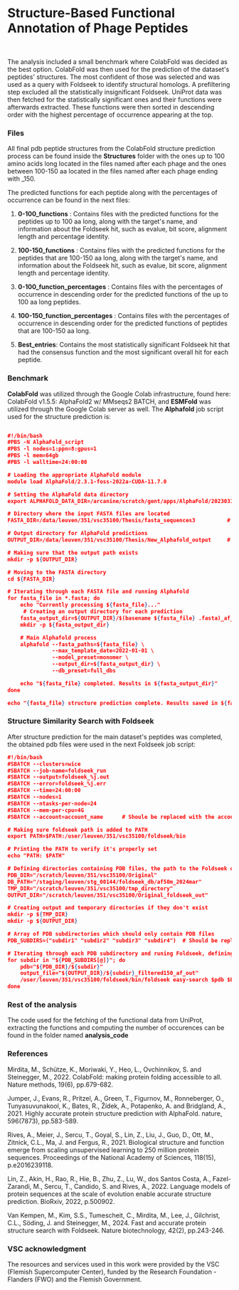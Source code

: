 # Structure-Based Functional Annotation of Phage Peptides
&nbsp;

The analysis included a small benchmark where ColabFold was decided as the best option. ColabFold was then used for the prediction of the dataset's peptides' structures. The most confident of those was selected and was used as a query with Foldseek to identify structural homologs. A prefiltering step excluded all the statistically insignificant Foldseek. UniProt data was then fetched for the statistically significant ones and their functions were afterwards extracted. These functions were then sorted in descending order with the highest percentage of occurrence appearing at the top.
### **Files**
All final pdb peptide structures from the ColabFold structure prediction process can be found inside the **Structures** folder with the ones up to 100 amino acids long located in the files named after each phage and the ones between 100-150 aa located in the files named after each phage ending with _150. 
&nbsp;

The predicted functions for each peptide along with the percentages of occurrence can be found in the next files:
&nbsp;

1. **0-100_functions** : Contains files with the predicted functions for the peptides up to 100 aa long, along with the target's name, and information about the Foldseek hit, such as evalue, bit score, alignment length and percentage identity.

2. **100-150_functions** : Contains files with the predicted functions for the peptides that are 100-150 aa long, along with the target's name, and information about the Foldseek hit, such as evalue, bit score, alignment length and percentage identity.

3. **0-100_function_percentages** : Contains files with the percentages of occurrence in descending order for the predicted functions of the up to 100 aa long peptides.

4. **100-150_function_percentages** : Contains files with the percentages of occurrence in descending order for the predicted functions of peptides that are 100-150 aa long.

5. **Best_entries**: Contains the most statistically significant Foldseek hit that had the consensus function and the most significant overall hit for each peptide.


### **Benchmark**
**ColabFold** was utilized through the Google Colab infrastructure, found here: ColabFold v1.5.5: AlphaFold2 w/ MMseqs2 BATCH, and **ESMFold** was utilized through the Google Colab server as well. The **Alphafold** job script used for the structure prediction is:


```json

#!/bin/bash
#PBS -N AlphaFold_script
#PBS -l nodes=1:ppn=8:gpus=1
#PBS -l mem=64gb
#PBS -l walltime=24:00:00

# Loading the appropriate AlphaFold module
module load AlphaFold/2.3.1-foss-2022a-CUDA-11.7.0

# Setting the AlphaFold data directory
export ALPHAFOLD_DATA_DIR=/arcanine/scratch/gent/apps/AlphaFold/20230310	# Should be replaced with the user's actual path or environment variable

# Directory where the input FASTA files are located
FASTA_DIR=/data/leuven/351/vsc35100/Thesis/fasta_sequences3          # Should be replaced with the user's actual path or environment variable

# Output directory for AlphaFold predictions
OUTPUT_DIR=/data/leuven/351/vsc35100/Thesis/New_Alphafold_output     # Should be replaced with the user's actual path or environment variable

# Making sure that the output path exists
mkdir -p ${OUTPUT_DIR}

# Moving to the FASTA directory
cd ${FASTA_DIR}

# Iterating through each FASTA file and running Alphafold
for fasta_file in *.fasta; do
    echo "Currently processing ${fasta_file}..."
     # Creating an output directory for each prediction
    fasta_output_dir=${OUTPUT_DIR}/$(basename ${fasta_file} .fasta)_af_output
    mkdir -p ${fasta_output_dir}

    # Main Alphafold process
    alphafold --fasta_paths=${fasta_file} \
              --max_template_date=2022-01-01 \
              --model_preset=monomer \
              --output_dir=${fasta_output_dir} \
              --db_preset=full_dbs

    echo "${fasta_file} completed. Results in ${fasta_output_dir}"
done

echo "{fasta_file} structure prediction complete. Results saved in ${fasta_output_dir}"


```

### Structure Similarity Search with Foldseek

After structure prediction for the main dataset's peptides was completed, the obtained pdb files were used in the next Foldseek job script:

```json
#!/bin/bash
#SBATCH --clusters=wice
#SBATCH --job-name=foldseek_run
#SBATCH --output=foldseek_%j.out
#SBATCH --error=foldseek_%j.err
#SBATCH --time=24:00:00
#SBATCH --nodes=1
#SBATCH --ntasks-per-node=24
#SBATCH --mem-per-cpu=4G
#SBATCH --account=account_name      # Shoule be replaced with the account name

# Making sure foldseek path is added to PATH
export PATH=$PATH:/user/leuven/351/vsc35100/foldseek/bin

# Printing the PATH to verify it's properly set
echo "PATH: $PATH"

# Defining directories containing PDB files, the path to the Foldseek database, a temporary directory for Foldseek and the output, these should be replaced with the user's actual paths
PDB_DIR="/scratch/leuven/351/vsc35100/Original"
DB_PATH="/staging/leuven/stg_00144/foldseek_db/af50m_2024mar"          
TMP_DIR="/scratch/leuven/351/vsc35100/tmp_directory"
OUTPUT_DIR="/scratch/leuven/351/vsc35100/Original_foldseek_out"

# Creating output and temporary directories if they don't exist
mkdir -p ${TMP_DIR}
mkdir -p ${OUTPUT_DIR}

# Array of PDB subdirectories which should only contain PDB files
PDB_SUBDIRS=("subdir1" "subdir2" "subdir3" "subdir4")  # Should be replaced with the actual subdirectories

# Iterating through each PDB subdirectory and runing Foldseek, defining the specific outputs we want to see in the end
for subdir in "${PDB_SUBDIRS[@]}"; do
    pdb="${PDB_DIR}/${subdir}"
    output_file="${OUTPUT_DIR}/${subdir}_filtered150_af_out"
    /user/leuven/351/vsc35100/foldseek/bin/foldseek easy-search $pdb $DB_PATH $output_file $TMP_DIR --format-output "query,target,fident,alnlen,mismatch,gapopen,qstart,qend,tstart,tend,evalue,bits,qlen,tlen,prob"
done
```

### Rest of the analysis

The code used for the fetching of the functional data from UniProt, extracting the functions and computing the number of occurences can be found in the folder named **analysis_code**





### References
Mirdita, M., Schütze, K., Moriwaki, Y., Heo, L., Ovchinnikov, S. and Steinegger, M., 2022. ColabFold: making protein folding accessible to all. Nature methods, 19(6), pp.679-682.

Jumper, J., Evans, R., Pritzel, A., Green, T., Figurnov, M., Ronneberger, O., Tunyasuvunakool, K., Bates, R., Žídek, A., Potapenko, A. and Bridgland, A., 2021. Highly accurate protein structure prediction with AlphaFold. nature, 596(7873), pp.583-589.

Rives, A., Meier, J., Sercu, T., Goyal, S., Lin, Z., Liu, J., Guo, D., Ott, M., Zitnick, C.L., Ma, J. and Fergus, R., 2021. Biological structure and function emerge from scaling unsupervised learning to 250 million protein sequences. Proceedings of the National Academy of Sciences, 118(15), p.e2016239118.

Lin, Z., Akin, H., Rao, R., Hie, B., Zhu, Z., Lu, W., dos Santos Costa, A., Fazel-Zarandi, M., Sercu, T., Candido, S. and Rives, A., 2022. Language models of protein sequences at the scale of evolution enable accurate structure prediction. BioRxiv, 2022, p.500902.

Van Kempen, M., Kim, S.S., Tumescheit, C., Mirdita, M., Lee, J., Gilchrist, C.L., Söding, J. and Steinegger, M., 2024. Fast and accurate protein structure search with Foldseek. Nature biotechnology, 42(2), pp.243-246.

### VSC acknowledgment 
The resources and services used in this work were provided by the VSC (Flemish Supercomputer Center), funded by the Research Foundation - Flanders (FWO) and the Flemish Government.
